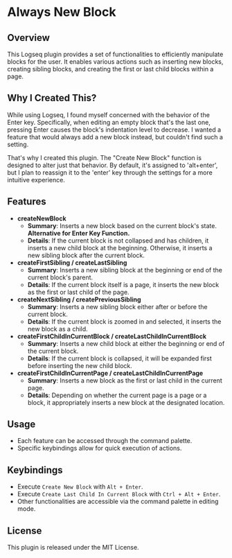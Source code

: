 # Always New Block

## Overview

This Logseq plugin provides a set of functionalities to efficiently manipulate blocks for the user. It enables various actions such as inserting new blocks, creating sibling blocks, and creating the first or last child blocks within a page.

## Why I Created This?

While using Logseq, I found myself concerned with the behavior of the Enter key. Specifically, when editing an empty block that's the last one, pressing Enter causes the block's indentation level to decrease. I wanted a feature that would always add a new block instead, but couldn't find such a setting.

That's why I created this plugin. The "Create New Block" function is designed to alter just that behavior. By default, it's assigned to 'alt+enter', but I plan to reassign it to the 'enter' key through the settings for a more intuitive experience.

## Features

*   **createNewBlock**
    *   **Summary**: Inserts a new block based on the current block's state. **Alternative for Enter Key Function.**
    *   **Details**: If the current block is not collapsed and has children, it inserts a new child block at the beginning. Otherwise, it inserts a new sibling block after the current block.
*   **createFirstSibling / createLastSibling**
    *   **Summary**: Inserts a new sibling block at the beginning or end of the current block's parent.
    *   **Details**: If the current block itself is a page, it inserts the new block as the first or last child of the page.
*   **createNextSibling / createPreviousSibling**
    *   **Summary**: Inserts a new sibling block either after or before the current block.
    *   **Details**: If the current block is zoomed in and selected, it inserts the new block as a child.
*   **createFirstChildInCurrentBlock / createLastChildInCurrentBlock**
    *   **Summary**: Inserts a new child block at either the beginning or end of the current block.
    *   **Details**: If the current block is collapsed, it will be expanded first before inserting the new child block.
*   **createFirstChildInCurrentPage / createLastChildInCurrentPage**
    *   **Summary**: Inserts a new block as the first or last child in the current page.
    *   **Details**: Depending on whether the current page is a page or a block, it appropriately inserts a new block at the designated location.

## Usage

*   Each feature can be accessed through the command palette.
*   Specific keybindings allow for quick execution of actions.

## Keybindings

*   Execute `Create New Block` with `Alt + Enter`.
*   Execute `Create Last Child In Current Block` with `Ctrl + Alt + Enter`.
*   Other functionalities are accessible via the command palette in editing mode.

## License

This plugin is released under the MIT License.